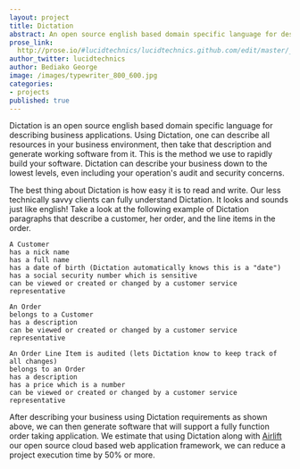 ```yaml
---
layout: project
title: Dictation
abstract: An open source english based domain specific language for describing business applications.
prose_link:
  http://prose.io/#lucidtechnics/lucidtechnics.github.com/edit/master/_posts/features/0100-01-02-dictation.md
author_twitter: lucidtechnics
author: Bediako George
image: /images/typewriter_800_600.jpg
categories:
- projects
published: true
---
```


Dictation is an open source english based domain specific language for describing business applications.  Using Dictation, one can describe all resources in your business environment, then take that description and generate working software from it.  This is the method we use to rapidly build your software.  Dictation can describe your business down to the lowest levels, even including your operation's audit and security concerns.

The best thing about Dictation is how easy it is to read and write. Our less technically savvy clients can fully understand Dictation.  It looks and sounds just like english!  Take a look at the following example of Dictation paragraphs that describe a customer, her order, and the line items in the order.

    A Customer
    has a nick name
    has a full name
    has a date of birth (Dictation automatically knows this is a "date")
    has a social security number which is sensitive
    can be viewed or created or changed by a customer service representative

    An Order
    belongs to a Customer
    has a description
    can be viewed or created or changed by a customer service representative

    An Order Line Item is audited (lets Dictation know to keep track of all changes)
    belongs to an Order
    has a description
    has a price which is a number
    can be viewed or created or changed by a customer service representative

After describing your business using Dictation requirements as shown above, we can then generate software that will support a fully function order taking application.  We estimate that using Dictation along with <a href="http://lucidtechnics.github.com/projects/airlift.html">Airlift</a> our open source cloud based web application framework, we can reduce a project execution time by 50% or more.
